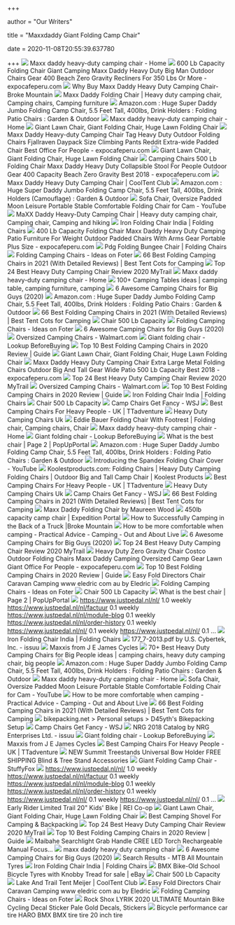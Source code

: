 +++
        
author = "Our Writers"
        
title = "Maxxdaddy Giant Folding Camp Chair"
        
date = 2020-11-08T20:55:39.637780
        
+++
[ ![](https://ayamnotkambing.weebly.com/uploads/1/1/7/2/117247162/quik-chair-heavy-duty-folding-camp-chair.jpg)](https://ayamnotkambing.weebly.com/uploads/1/1/7/2/117247162/quik-chair-heavy-duty-folding-camp-chair.jpg) Maxx daddy heavy-duty camping chair - Home
[ ![](https://www.expocafeperu.com/w/2019/11/600-lb-capacity-folding-chair-giant-camping-chair-maxx-daddy-heavy-duty-camping-chair-big-man-folding-chair.jpg)](https://www.expocafeperu.com/w/2019/11/600-lb-capacity-folding-chair-giant-camping-chair-maxx-daddy-heavy-duty-camping-chair-big-man-folding-chair.jpg) 600 Lb Capacity Folding Chair Giant Camping Maxx Daddy Heavy Duty Big Man  Outdoor Chairs Gear 400 Beach Zero Gravity Recliners For 350 Lbs Or More -  expocafeperu.com
[ ![](https://brokemountain.com/wp-content/uploads/2020/10/Maxx-daddy-heavy-duty-camping-chair.jpg)](https://brokemountain.com/wp-content/uploads/2020/10/Maxx-daddy-heavy-duty-camping-chair.jpg) Why Buy Maxx Daddy Heavy Duty Camping Chair-Broke Mountain
[ ![](https://i.pinimg.com/originals/e6/b0/6c/e6b06ca7d9df157f1f4b291c982a9c60.jpg)](https://i.pinimg.com/originals/e6/b0/6c/e6b06ca7d9df157f1f4b291c982a9c60.jpg) Maxx Daddy Folding Chair | Heavy duty camping chair, Camping chairs, Camping  furniture
[ ![](https://images-na.ssl-images-amazon.com/images/I/41EtzpfY1sL._AC_SY450_.jpg)](https://images-na.ssl-images-amazon.com/images/I/41EtzpfY1sL._AC_SY450_.jpg) Amazon.com : Huge Super Daddy Jumbo Folding Camp Chair, 5.5 Feet Tall,  400lbs, Drink Holders : Folding Patio Chairs : Garden & Outdoor
[ ![](https://ayamnotkambing.weebly.com/uploads/1/1/7/2/117247162/alps-mountaineering-king-kong-chair.jpg)](https://ayamnotkambing.weebly.com/uploads/1/1/7/2/117247162/alps-mountaineering-king-kong-chair.jpg) Maxx daddy heavy-duty camping chair - Home
[ ![](https://www.theoriginalsource.com/wp-content/large-camp-chair.jpg)](https://www.theoriginalsource.com/wp-content/large-camp-chair.jpg) Giant Lawn Chair, Giant Folding Chair, Huge Lawn Folding Chair
[ ![](https://www.expocafeperu.com/w/2019/11/portable-outdoor-folding-chairs-giant-folding-chair-padded-folding-lawn-chairs-best-outdoor-folding-chair-336x280.jpg)](https://www.expocafeperu.com/w/2019/11/portable-outdoor-folding-chairs-giant-folding-chair-padded-folding-lawn-chairs-best-outdoor-folding-chair-336x280.jpg) Maxx Daddy Heavy-duty Camping Chair Tag Heavy Duty Outdoor Folding Chairs  Fjallraven Daypack Size Climbing Pants Reddit Extra-wide Padded Chair Best  Office For People - expocafeperu.com
[ ![](https://www.theoriginalsource.com/wp-content/maxxdaddy-giant.jpg)](https://www.theoriginalsource.com/wp-content/maxxdaddy-giant.jpg) Giant Lawn Chair, Giant Folding Chair, Huge Lawn Folding Chair
[ ![](https://www.expocafeperu.com/w/2019/11/camping-chairs-500-lb-folding-chair-maxx-daddy-heavy-duty-camping-chair-collapsible-stool-for-heavy-people.jpg)](https://www.expocafeperu.com/w/2019/11/camping-chairs-500-lb-folding-chair-maxx-daddy-heavy-duty-camping-chair-collapsible-stool-for-heavy-people.jpg) Camping Chairs 500 Lb Folding Chair Maxx Daddy Heavy Duty Collapsible Stool  For People Outdoor Gear 400 Capacity Beach Zero Gravity Best 2018 -  expocafeperu.com
[ ![](https://cooltent.club/wp-content/uploads/2018/05/maxx-daddy-heavy-duty-camping-chair.jpg)](https://cooltent.club/wp-content/uploads/2018/05/maxx-daddy-heavy-duty-camping-chair.jpg) Maxx Daddy Heavy Duty Camping Chair | CoolTent Club
[ ![](https://images-na.ssl-images-amazon.com/images/I/41%2BCAqqZpJL._AC_.jpg)](https://images-na.ssl-images-amazon.com/images/I/41%2BCAqqZpJL._AC_.jpg) Amazon.com : Huge Super Daddy Jumbo Folding Camp Chair, 5.5 Feet Tall,  400lbs, Drink Holders (Camouflage) : Garden & Outdoor
[ ![](https://i.ytimg.com/vi/Evd651tej_4/maxresdefault.jpg)](https://i.ytimg.com/vi/Evd651tej_4/maxresdefault.jpg) Sofa Chair, Oversize Padded Moon Leisure Portable Stable Comfortable Folding  Chair for Cam - YouTube
[ ![](https://i.pinimg.com/originals/d5/a1/9a/d5a19a91b47c2713117333fed9320563.jpg)](https://i.pinimg.com/originals/d5/a1/9a/d5a19a91b47c2713117333fed9320563.jpg) MaXX Daddy Heavy-Duty Camping Chair | Heavy duty camping chair, Camping  chair, Camping and hiking
[ ![](https://lh6.googleusercontent.com/proxy/X6FE5elD0AfTj6fn4YZ_6UVu77S9P74i2JzvPRArzS8hYpl4GaPxXpV8a52k9FFAeHU4wx9NDDqEEj3X5jTxbcrA1hMwEif2qcxQ8tnKialkNQ=w1200-h630-p-k-no-nu)](https://lh6.googleusercontent.com/proxy/X6FE5elD0AfTj6fn4YZ_6UVu77S9P74i2JzvPRArzS8hYpl4GaPxXpV8a52k9FFAeHU4wx9NDDqEEj3X5jTxbcrA1hMwEif2qcxQ8tnKialkNQ=w1200-h630-p-k-no-nu) Iron Folding Chair India | Folding Chairs
[ ![](https://www.expocafeperu.com/w/2019/11/400-lb-capacity-folding-chair-maxx-daddy-heavy-duty-camping-chair-patio-furniture-for-heavy-weight-outdoor-padded-folding-chairs-with-arms-1092x1160.jpg)](https://www.expocafeperu.com/w/2019/11/400-lb-capacity-folding-chair-maxx-daddy-heavy-duty-camping-chair-patio-furniture-for-heavy-weight-outdoor-padded-folding-chairs-with-arms-1092x1160.jpg) 400 Lb Capacity Folding Chair Maxx Daddy Heavy Duty Camping Patio Furniture  For Weight Outdoor Padded Chairs With Arms Gear Portable Plus Size -  expocafeperu.com
[ ![](http://fanah.co/wp-content/uploads/2019/09/folding-bungee-chair-folding-bungee-chair-covers-kids-web-moon-buy-for-sale-folding-bungee-chair-black-round-foldable-bungee-chair-black.jpg)](http://fanah.co/wp-content/uploads/2019/09/folding-bungee-chair-folding-bungee-chair-covers-kids-web-moon-buy-for-sale-folding-bungee-chair-black-round-foldable-bungee-chair-black.jpg) Pdg Folding Bungee Chair | Folding Chairs
[ ![](https://foter.com/photos/206/maxxdaddy-monster-folding-camp-chair-i-really-want-one-of-these.jpg?s=t)](https://foter.com/photos/206/maxxdaddy-monster-folding-camp-chair-i-really-want-one-of-these.jpg?s=t) Folding Camping Chairs - Ideas on Foter
[ ![](https://besttentcotsforcamping.com/wp-content/uploads/2019/03/Guide-Gear-Oversized-Club-Camp-Chair.jpg)](https://besttentcotsforcamping.com/wp-content/uploads/2019/03/Guide-Gear-Oversized-Club-Camp-Chair.jpg) 66 Best Folding Camping Chairs in 2021 (With Detailed Reviews) | Best Tent  Cots for Camping
[ ![](https://mytrailco.com/wp-content/uploads/2020/05/best-heavy-duty-camping-chair.jpg)](https://mytrailco.com/wp-content/uploads/2020/05/best-heavy-duty-camping-chair.jpg) Top 24 Best Heavy Duty Camping Chair Review 2020 MyTrail
[ ![](https://ayamnotkambing.weebly.com/uploads/1/1/7/2/117247162/nfl-cooler-quad-chair-all-team-options.jpg)](https://ayamnotkambing.weebly.com/uploads/1/1/7/2/117247162/nfl-cooler-quad-chair-all-team-options.jpg) Maxx daddy heavy-duty camping chair - Home
[ ![](https://i.pinimg.com/originals/b0/a2/25/b0a2255d097743282de9a7a2ac9489c4.jpg)](https://i.pinimg.com/originals/b0/a2/25/b0a2255d097743282de9a7a2ac9489c4.jpg) 100+ Camping Tables ideas | camping table, camping furniture, camping
[ ![](https://m.media-amazon.com/images/I/41hxris2xqL.jpg)](https://m.media-amazon.com/images/I/41hxris2xqL.jpg) 6 Awesome Camping Chairs for Big Guys (2020)
[ ![](https://images-na.ssl-images-amazon.com/images/I/41sd0lnTHmL._AC_SX425_.jpg)](https://images-na.ssl-images-amazon.com/images/I/41sd0lnTHmL._AC_SX425_.jpg) Amazon.com : Huge Super Daddy Jumbo Folding Camp Chair, 5.5 Feet Tall,  400lbs, Drink Holders : Folding Patio Chairs : Garden & Outdoor
[ ![](https://besttentcotsforcamping.com/wp-content/uploads/2018/06/Coleman-Big-N-Tall-Quad-Chair.jpg)](https://besttentcotsforcamping.com/wp-content/uploads/2018/06/Coleman-Big-N-Tall-Quad-Chair.jpg) 66 Best Folding Camping Chairs in 2021 (With Detailed Reviews) | Best Tent  Cots for Camping
[ ![](https://i.ytimg.com/vi/la8roAThZlk/hqdefault.jpg)](https://i.ytimg.com/vi/la8roAThZlk/hqdefault.jpg) Chair 500 Lb Capacity
[ ![](https://foter.com/photos/title/folding-camping-chairs.jpg)](https://foter.com/photos/title/folding-camping-chairs.jpg) Folding Camping Chairs - Ideas on Foter
[ ![](https://liveoncelivewild.com/wp-content/uploads/2016/07/two-guys-sitting-on-a-camping-chair.jpg)](https://liveoncelivewild.com/wp-content/uploads/2016/07/two-guys-sitting-on-a-camping-chair.jpg) 6 Awesome Camping Chairs for Big Guys (2020)
[ ![](https://i5.walmartimages.com/asr/e28692a6-25c7-49ab-b23b-020447d5bdd2.5ab89cd135a1c97d8b09abe15dcfd4ca.jpeg?odnHeight=200&odnWidth=200&odnBg=ffffff)](https://i5.walmartimages.com/asr/e28692a6-25c7-49ab-b23b-020447d5bdd2.5ab89cd135a1c97d8b09abe15dcfd4ca.jpeg?odnHeight=200&odnWidth=200&odnBg=ffffff) Oversized Camping Chairs - Walmart.com
[ ![](http://i01.i.aliimg.com/img/pb/229/385/047/1047385229_446.jpg)](http://i01.i.aliimg.com/img/pb/229/385/047/1047385229_446.jpg) Giant folding chair - Lookup BeforeBuying
[ ![](https://www.easygetproduct.com/wp-content/uploads/2019/03/8.-KingCamp-Foldable-Camping-Chair-with-Cup-Holder--300x300.jpg)](https://www.easygetproduct.com/wp-content/uploads/2019/03/8.-KingCamp-Foldable-Camping-Chair-with-Cup-Holder--300x300.jpg) Top 10 Best Folding Camping Chairs in 2020 Review | Guide
[ ![](https://m.media-amazon.com/images/I/41ht3iyZcHL._SL160_.jpg)](https://m.media-amazon.com/images/I/41ht3iyZcHL._SL160_.jpg) Giant Lawn Chair, Giant Folding Chair, Huge Lawn Folding Chair
[ ![](https://www.expocafeperu.com/w/2019/11/maxx-daddy-heavy-duty-camping-chair-extra-large-metal-folding-chairs-folding-outdoor-chairs-big-and-tall-camping-chairs.jpg)](https://www.expocafeperu.com/w/2019/11/maxx-daddy-heavy-duty-camping-chair-extra-large-metal-folding-chairs-folding-outdoor-chairs-big-and-tall-camping-chairs.jpg) Maxx Daddy Heavy Duty Camping Chair Extra Large Metal Folding Chairs  Outdoor Big And Tall Gear Wide Patio 500 Lb Capacity Best 2018 -  expocafeperu.com
[ ![](https://mytrailco.com/wp-content/uploads/2020/05/The-best-heavy-duty-camping-chair-brands.jpg)](https://mytrailco.com/wp-content/uploads/2020/05/The-best-heavy-duty-camping-chair-brands.jpg) Top 24 Best Heavy Duty Camping Chair Review 2020 MyTrail
[ ![](https://i5.walmartimages.com/asr/afb4ce38-7054-4ed4-9527-d5c4518e77c4_1.a3a1eb434843ea66f9a46bc81c083b12.jpeg?odnHeight=450&odnWidth=450&odnBg=FFFFFF)](https://i5.walmartimages.com/asr/afb4ce38-7054-4ed4-9527-d5c4518e77c4_1.a3a1eb434843ea66f9a46bc81c083b12.jpeg?odnHeight=450&odnWidth=450&odnBg=FFFFFF) Oversized Camping Chairs - Walmart.com
[ ![](https://www.easygetproduct.com/wp-content/uploads/2019/03/1.-QuikShade-150239-Folding-Camp-Chair--300x300.jpg)](https://www.easygetproduct.com/wp-content/uploads/2019/03/1.-QuikShade-150239-Folding-Camp-Chair--300x300.jpg) Top 10 Best Folding Camping Chairs in 2020 Review | Guide
[ ![](https://www.superdelivery.com/product_image/679/7/6797017_1.jpg)](https://www.superdelivery.com/product_image/679/7/6797017_1.jpg) Iron Folding Chair India | Folding Chairs
[ ![](https://i.ytimg.com/vi/GxmiqxCvKxM/hqdefault.jpg)](https://i.ytimg.com/vi/GxmiqxCvKxM/hqdefault.jpg) Chair 500 Lb Capacity
[ ![](https://s.wsj.net/public/resources/images/WK-AJ611_CatCri_20070705193628.jpg)](https://s.wsj.net/public/resources/images/WK-AJ611_CatCri_20070705193628.jpg) Camp Chairs Get Fancy - WSJ
[ ![](https://cdn-5ebcd147c1ac180f60a4e5ba.closte.com/wp-content/uploads/2020/07/two-pink-and-gray-camping-chairs-2662816-1200x800.jpg)](https://cdn-5ebcd147c1ac180f60a4e5ba.closte.com/wp-content/uploads/2020/07/two-pink-and-gray-camping-chairs-2662816-1200x800.jpg) Best Camping Chairs For Heavy People - UK | TTadventure
[ ![](https://i.pinimg.com/originals/5f/d3/88/5fd38834bb290afb7770848877300e8d.jpg)](https://i.pinimg.com/originals/5f/d3/88/5fd38834bb290afb7770848877300e8d.jpg) Heavy Duty Camping Chairs Uk
[ ![](https://i.pinimg.com/originals/99/49/14/9949149d6bf21985fdef2c52c1e4ad89.jpg)](https://i.pinimg.com/originals/99/49/14/9949149d6bf21985fdef2c52c1e4ad89.jpg) Eddie Bauer Folding Chair With Footrest | Folding chair, Camping chairs,  Chair
[ ![](https://ayamnotkambing.weebly.com/uploads/1/1/7/2/117247162/earth-products-extra-heavy-duty-chair-with-side-table.jpg)](https://ayamnotkambing.weebly.com/uploads/1/1/7/2/117247162/earth-products-extra-heavy-duty-chair-with-side-table.jpg) Maxx daddy heavy-duty camping chair - Home
[ ![](http://ecx.images-amazon.com/images/I/313hwZhEfvL.jpg)](http://ecx.images-amazon.com/images/I/313hwZhEfvL.jpg) Giant folding chair - Lookup BeforeBuying
[ ![](http://i17.photobucket.com/albums/b55/mspontiac/Vicandgiantchair.jpg)](http://i17.photobucket.com/albums/b55/mspontiac/Vicandgiantchair.jpg) What is the best chair | Page 2 | PopUpPortal
[ ![](https://images-na.ssl-images-amazon.com/images/I/41EtzpfY1sL._SR600%2C315_PIWhiteStrip%2CBottomLeft%2C0%2C35_PIStarRatingTHREEANDHALF%2CBottomLeft%2C360%2C-6_SR600%2C315_ZA16%2C445%2C290%2C400%2C400%2CAmazonEmberBold%2C12%2C4%2C0%2C0%2C5_SCLZZZZZZZ_FMpng_BG255%2C255%2C255.jpg)](https://images-na.ssl-images-amazon.com/images/I/41EtzpfY1sL._SR600%2C315_PIWhiteStrip%2CBottomLeft%2C0%2C35_PIStarRatingTHREEANDHALF%2CBottomLeft%2C360%2C-6_SR600%2C315_ZA16%2C445%2C290%2C400%2C400%2CAmazonEmberBold%2C12%2C4%2C0%2C0%2C5_SCLZZZZZZZ_FMpng_BG255%2C255%2C255.jpg) Amazon.com : Huge Super Daddy Jumbo Folding Camp Chair, 5.5 Feet Tall,  400lbs, Drink Holders : Folding Patio Chairs : Garden & Outdoor
[ ![](https://i.ytimg.com/vi/BH30NWWuUqY/hqdefault.jpg)](https://i.ytimg.com/vi/BH30NWWuUqY/hqdefault.jpg) Introducing the Spandex Folding Chair Cover - YouTube
[ ![](http://dlcache.com/thumbs/644/koolestproducts.com.gif)](http://dlcache.com/thumbs/644/koolestproducts.com.gif) Koolestproducts.com: Folding Chairs | Heavy Duty Camping Folding Chairs |  Outdoor Big and Tall Camp Chair | Koolest Products
[ ![](https://m.media-amazon.com/images/I/41r6cl1Rc-L._SL160_.jpg)](https://m.media-amazon.com/images/I/41r6cl1Rc-L._SL160_.jpg) Best Camping Chairs For Heavy People - UK | TTadventure
[ ![](https://i.pinimg.com/originals/f7/03/6f/f7036f1660d4f623d8debb12fcf991da.jpg)](https://i.pinimg.com/originals/f7/03/6f/f7036f1660d4f623d8debb12fcf991da.jpg) Heavy Duty Camping Chairs Uk
[ ![](https://s.wsj.net/public/resources/images/WK-AJ609_CatCri_20070705193625.jpg)](https://s.wsj.net/public/resources/images/WK-AJ609_CatCri_20070705193625.jpg) Camp Chairs Get Fancy - WSJ
[ ![](https://besttentcotsforcamping.com/wp-content/uploads/2020/05/Bushtec-Adventure-Oversized-Camping-Chair-Charlie-440-Review-front-view-e1588592848682.jpg)](https://besttentcotsforcamping.com/wp-content/uploads/2020/05/Bushtec-Adventure-Oversized-Camping-Chair-Charlie-440-Review-front-view-e1588592848682.jpg) 66 Best Folding Camping Chairs in 2021 (With Detailed Reviews) | Best Tent  Cots for Camping
[ ![](https://i.ytimg.com/vi/0sxFsrVlYE0/maxresdefault.jpg)](https://i.ytimg.com/vi/0sxFsrVlYE0/maxresdefault.jpg) Maxx Daddy Folding Chair by Maureen Wood
[ ![](https://expeditionportal.com/forum/data/avatars/l/7/7060.jpg?1522060658)](https://expeditionportal.com/forum/data/avatars/l/7/7060.jpg?1522060658) 450lb capacity camp chair | Expedition Portal
[ ![](https://brokemountain.com/wp-content/uploads/2020/11/camping-in-the-back-of-a-truck.jpg)](https://brokemountain.com/wp-content/uploads/2020/11/camping-in-the-back-of-a-truck.jpg) How to Successfully Camping in the Back of a Truck |Broke Mountain
[ ![](https://wgp-cdn.co.uk/OAL/jpg/imports_pic-2_09242/)](https://wgp-cdn.co.uk/OAL/jpg/imports_pic-2_09242/) How to be more comfortable when camping - Practical Advice - Camping - Out  and About Live
[ ![](https://m.media-amazon.com/images/I/41mHHkM79UL.jpg)](https://m.media-amazon.com/images/I/41mHHkM79UL.jpg) 6 Awesome Camping Chairs for Big Guys (2020)
[ ![](https://mytrailco.com/wp-content/uploads/2020/05/How-to-Select-a-heavy-duty-seat.jpg)](https://mytrailco.com/wp-content/uploads/2020/05/How-to-Select-a-heavy-duty-seat.jpg) Top 24 Best Heavy Duty Camping Chair Review 2020 MyTrail
[ ![](https://www.expocafeperu.com/w/2019/11/heavy-duty-zero-gravity-chair-costco-outdoor-folding-chairs-maxx-daddy-heavy-duty-camping-chair-oversized-folding-camp-chair.jpg)](https://www.expocafeperu.com/w/2019/11/heavy-duty-zero-gravity-chair-costco-outdoor-folding-chairs-maxx-daddy-heavy-duty-camping-chair-oversized-folding-camp-chair.jpg) Heavy Duty Zero Gravity Chair Costco Outdoor Folding Chairs Maxx Daddy  Camping Oversized Camp Gear Lawn Giant Office For People - expocafeperu.com
[ ![](https://www.easygetproduct.com/wp-content/uploads/2019/03/7.-MARCHWAY-Lightweight-Folding-Camping-Chair--300x300.jpg)](https://www.easygetproduct.com/wp-content/uploads/2019/03/7.-MARCHWAY-Lightweight-Folding-Camping-Chair--300x300.jpg) Top 10 Best Folding Camping Chairs in 2020 Review | Guide
[ ![](https://i.ytimg.com/vi/2-HY_grvZhI/maxresdefault.jpg)](https://i.ytimg.com/vi/2-HY_grvZhI/maxresdefault.jpg) Easy Fold Directors Chair Caravan Camping www eledric com au by Eledric
[ ![](https://foter.com/photos/198/batman-kids-folding-camp-chair.jpg?s=pi)](https://foter.com/photos/198/batman-kids-folding-camp-chair.jpg?s=pi) Folding Camping Chairs - Ideas on Foter
[ ![](https://i.ytimg.com/vi/CTwnzDTkqxc/hqdefault.jpg)](https://i.ytimg.com/vi/CTwnzDTkqxc/hqdefault.jpg) Chair 500 Lb Capacity
[ ![](http://www.geekologie.com/2010/02/22/cooler-chair.jpg)](http://www.geekologie.com/2010/02/22/cooler-chair.jpg) What is the best chair | Page 2 | PopUpPortal
[ ![](https://www.justpedal.nl/123-large_default/surly-big-dummy-bag-pair.jpg)](https://www.justpedal.nl/123-large_default/surly-big-dummy-bag-pair.jpg) https://www.justpedal.nl/nl/ 1.0 weekly https://www.justpedal.nl/nl/factuur  0.1 weekly https://www.justpedal.nl/nl/module-blog 0.1 weekly  https://www.justpedal.nl/nl/order-history 0.1 weekly  https://www.justpedal.nl/nl/ 0.1 weekly https://www.justpedal.nl/nl/ 0.1 ...
[ ![](https://www.woodenstreet.com/image/cache/data/balcony-seating/argent-iron-chair/white/1st-680x400.jpg)](https://www.woodenstreet.com/image/cache/data/balcony-seating/argent-iron-chair/white/1st-680x400.jpg) Iron Folding Chair India | Folding Chairs
[ ![](https://image.isu.pub/130703021330-1cfcd1a308ce4a9e9e6b07a7859d7cfc/jpg/page_21_thumb_large.jpg)](https://image.isu.pub/130703021330-1cfcd1a308ce4a9e9e6b07a7859d7cfc/jpg/page_21_thumb_large.jpg) 177_7-2013.pdf by U.S. Cybertek, Inc. - issuu
[ ![](https://az1p22uc.cdn.imgeng.in/content/products/maxxis-maxxis-maxx-daddy-bmx-tyre_599_tmb.jpg)](https://az1p22uc.cdn.imgeng.in/content/products/maxxis-maxxis-maxx-daddy-bmx-tyre_599_tmb.jpg) Maxxis from J E James Cycles
[ ![](https://i.pinimg.com/200x150/7c/4a/60/7c4a60cdf8c9b34d404dc217f8f07be9.jpg)](https://i.pinimg.com/200x150/7c/4a/60/7c4a60cdf8c9b34d404dc217f8f07be9.jpg) 70+ Best Heavy Duty Camping Chairs for Big People ideas | camping chairs,  heavy duty camping chair, big people
[ ![](https://images-na.ssl-images-amazon.com/images/I/61x55BUX17L._AC_UL320_SR266,320_.jpg)](https://images-na.ssl-images-amazon.com/images/I/61x55BUX17L._AC_UL320_SR266,320_.jpg) Amazon.com : Huge Super Daddy Jumbo Folding Camp Chair, 5.5 Feet Tall,  400lbs, Drink Holders : Folding Patio Chairs : Garden & Outdoor
[ ![](https://ayamnotkambing.weebly.com/uploads/1/1/7/2/117247162/cv_orig.jpg)](https://ayamnotkambing.weebly.com/uploads/1/1/7/2/117247162/cv_orig.jpg) Maxx daddy heavy-duty camping chair - Home
[ ![](https://i.ytimg.com/vi/Evd651tej_4/hqdefault.jpg)](https://i.ytimg.com/vi/Evd651tej_4/hqdefault.jpg) Sofa Chair, Oversize Padded Moon Leisure Portable Stable Comfortable Folding  Chair for Cam - YouTube
[ ![](https://wgp-cdn.co.uk/OAL/jpg/imports_pic-6_11727/300/300/)](https://wgp-cdn.co.uk/OAL/jpg/imports_pic-6_11727/300/300/) How to be more comfortable when camping - Practical Advice - Camping - Out  and About Live
[ ![](https://besttentcotsforcamping.com/wp-content/uploads/2020/05/Guide-Gear-Oversized-King-Camp-Chair-Review-front-view-e1589137710802.jpg)](https://besttentcotsforcamping.com/wp-content/uploads/2020/05/Guide-Gear-Oversized-King-Camp-Chair-Review-front-view-e1589137710802.jpg) 66 Best Folding Camping Chairs in 2021 (With Detailed Reviews) | Best Tent  Cots for Camping
[ ![](http://farm8.staticflickr.com/7087/7378565812_a52178df64_z.jpg)](http://farm8.staticflickr.com/7087/7378565812_a52178df64_z.jpg) bikepacking.net > Personal setups > D45yth's Bikepacking Setup
[ ![](https://s.wsj.net/public/resources/images/WK-AJ608_CatCri_20070705193618.jpg)](https://s.wsj.net/public/resources/images/WK-AJ608_CatCri_20070705193618.jpg) Camp Chairs Get Fancy - WSJ
[ ![](https://image.isu.pub/171117203129-a246683cd30de6f1a1263815d87c43e7/jpg/page_1.jpg)](https://image.isu.pub/171117203129-a246683cd30de6f1a1263815d87c43e7/jpg/page_1.jpg) NRG 2018 Catalog by NRG Enterprises Ltd. - issuu
[ ![](http://img2.wfrcdn.com/lf/49/hash/11146/9583877/1/GigaTent-Folding-Beach-Chair.jpg)](http://img2.wfrcdn.com/lf/49/hash/11146/9583877/1/GigaTent-Folding-Beach-Chair.jpg) Giant folding chair - Lookup BeforeBuying
[ ![](https://az1p22uc.cdn.imgeng.in/content/products/maxxis-maxxis-rekon-folding-2-60-3c-exo-tr-tyre_32713_tmb.jpg)](https://az1p22uc.cdn.imgeng.in/content/products/maxxis-maxxis-rekon-folding-2-60-3c-exo-tr-tyre_32713_tmb.jpg) Maxxis from J E James Cycles
[ ![](https://cdn-5ebcd147c1ac180f60a4e5ba.closte.com/wp-content/uploads/2020/07/Work-your-Glutes-Buttock-with-ease.-1.png)](https://cdn-5ebcd147c1ac180f60a4e5ba.closte.com/wp-content/uploads/2020/07/Work-your-Glutes-Buttock-with-ease.-1.png) Best Camping Chairs For Heavy People - UK | TTadventure
[ ![](https://op1.0ps.us/260-260-ffffff/opplanet-summit-treestands-cobra-climbing-stand-20x28-75in-platform-285647-main.jpg)](https://op1.0ps.us/260-260-ffffff/opplanet-summit-treestands-cobra-climbing-stand-20x28-75in-platform-285647-main.jpg) NEW Summit Treestands Universal Bow Holder FREE SHIPPING Blind & Tree Stand  Accessories
[ ![](http://www.stuffyfox.com/wp-content/uploads/2016/04/Huge-Super-Daddy-Jumbo-Folding-Camp-Chair-55-Feet-Tall-400lbs-Drink-Holders-0-0.jpg)](http://www.stuffyfox.com/wp-content/uploads/2016/04/Huge-Super-Daddy-Jumbo-Folding-Camp-Chair-55-Feet-Tall-400lbs-Drink-Holders-0-0.jpg) Giant Folding Camp Chair - StuffyFox
[ ![](https://www.justpedal.nl/322-large_default/surly-extraterrestrial.jpg)](https://www.justpedal.nl/322-large_default/surly-extraterrestrial.jpg) https://www.justpedal.nl/nl/ 1.0 weekly https://www.justpedal.nl/nl/factuur  0.1 weekly https://www.justpedal.nl/nl/module-blog 0.1 weekly  https://www.justpedal.nl/nl/order-history 0.1 weekly  https://www.justpedal.nl/nl/ 0.1 weekly https://www.justpedal.nl/nl/ 0.1 ...
[ ![](https://www.rei.com/media/a898ef6d-a9da-499a-b958-627ed7b2be55?size=784x588)](https://www.rei.com/media/a898ef6d-a9da-499a-b958-627ed7b2be55?size=784x588) Early Rider Limited Trail 20" Kids' Bike | REI Co-op
[ ![](https://www.theoriginalsource.com/wp-content/handicapped-symbol-300x300.png)](https://www.theoriginalsource.com/wp-content/handicapped-symbol-300x300.png) Giant Lawn Chair, Giant Folding Chair, Huge Lawn Folding Chair
[ ![](https://brokemountain.com/wp-content/uploads/2020/09/LIANTRAL-Camping-Axe.jpg)](https://brokemountain.com/wp-content/uploads/2020/09/LIANTRAL-Camping-Axe.jpg) Best Camping Shovel For Camping & Backpacking
[ ![](https://m.media-amazon.com/images/I/41szUNZ92KL._SL160_.jpg)](https://m.media-amazon.com/images/I/41szUNZ92KL._SL160_.jpg) Top 24 Best Heavy Duty Camping Chair Review 2020 MyTrail
[ ![](https://www.easygetproduct.com/wp-content/uploads/2019/03/10.-JQJQ-Portable-Folding-Camping-Chair--300x300.jpg)](https://www.easygetproduct.com/wp-content/uploads/2019/03/10.-JQJQ-Portable-Folding-Camping-Chair--300x300.jpg) Top 10 Best Folding Camping Chairs in 2020 Review | Guide
[ ![](https://www.picclickimg.com/d/l400/pict/183787478402_/80000LM-3x-T6-LED-Searchlight-Rechargeable-Tactical-Flashlight.jpg)](https://www.picclickimg.com/d/l400/pict/183787478402_/80000LM-3x-T6-LED-Searchlight-Rechargeable-Tactical-Flashlight.jpg) Maibahe Searchlight Grab Handle CREE LED Torch Rechargeable Manual Focus...
[ ![](https://recoveryvent.com.au/wp-content/uploads/2017/11/top-logo.png)](https://recoveryvent.com.au/wp-content/uploads/2017/11/top-logo.png) maxx daddy heavy duty camping chair
[ ![](https://m.media-amazon.com/images/I/41qXqSmls3L.jpg)](https://m.media-amazon.com/images/I/41qXqSmls3L.jpg) 6 Awesome Camping Chairs for Big Guys (2020)
[ ![](https://www.fawkes-cycles.co.uk/images/sch8210.jpg?width=224&height=224&format=jpg&quality=70&bgcolor=fff)](https://www.fawkes-cycles.co.uk/images/sch8210.jpg?width=224&height=224&format=jpg&quality=70&bgcolor=fff) Search Results - MTB All Mountain Tyres
[ ![](https://sc01.alicdn.com/kf/UT8Nz2GX4FXXXagOFbXQ/Black-Color-Metallic-Folding-Chair-for-Commercial.jpg_350x350.jpg)](https://sc01.alicdn.com/kf/UT8Nz2GX4FXXXagOFbXQ/Black-Color-Metallic-Folding-Chair-for-Commercial.jpg_350x350.jpg) Iron Folding Chair India | Folding Chairs
[ ![](https://i.ebayimg.com/thumbs/images/g/MjsAAOSwqNxd3x~d/s-l225.jpg)](https://i.ebayimg.com/thumbs/images/g/MjsAAOSwqNxd3x~d/s-l225.jpg) BMX Bike-Old School Bicycle Tyres with Knobby Tread for sale | eBay
[ ![](https://i.ytimg.com/vi/AtjHJDFihqM/hqdefault.jpg)](https://i.ytimg.com/vi/AtjHJDFihqM/hqdefault.jpg) Chair 500 Lb Capacity
[ ![](https://cooltent.club/wp-content/uploads/2018/04/Lake-And-Trail-Tent-Meijer.jpg)](https://cooltent.club/wp-content/uploads/2018/04/Lake-And-Trail-Tent-Meijer.jpg) Lake And Trail Tent Meijer | CoolTent Club
[ ![](https://i.ytimg.com/vi/_EdpGaWw_wo/maxresdefault.jpg)](https://i.ytimg.com/vi/_EdpGaWw_wo/maxresdefault.jpg) Easy Fold Directors Chair Caravan Camping www eledric com au by Eledric
[ ![](https://foter.com/photos/207/childs-john-deere-folding-camp-chair.jpg?s=pi)](https://foter.com/photos/207/childs-john-deere-folding-camp-chair.jpg?s=pi) Folding Camping Chairs - Ideas on Foter
[ ![](http://i.ebayimg.com/images/g/65MAAOSwRkJdT8C4/s-l500.jpg)](http://i.ebayimg.com/images/g/65MAAOSwRkJdT8C4/s-l500.jpg) Rock Shox LYRIK 2020 ULTIMATE Mountain Bike Cycling Decal Sticker Pale Gold  Decals, Stickers
[ ![](https://img.alicdn.com/i3/1730562739/TB2bzIBXVXXXXbzXXXXXXXXXXXX_!!1730562739.jpg_460x460q90.jpg)](https://img.alicdn.com/i3/1730562739/TB2bzIBXVXXXXbzXXXXXXXXXXXX_!!1730562739.jpg_460x460q90.jpg) Bicycle performance car tire HARO BMX BMX tire tire 20 inch tire
